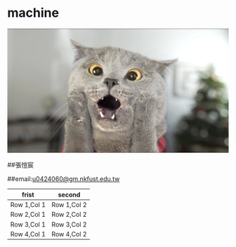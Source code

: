 # machine

![cat](maxresdefault.jpg)

##張愷宸

##email:u0424060@gm.nkfust.edu.tw

frist | second
--- | ---
Row 1,Col 1 | Row 1,Col 2
Row 2,Col 1 | Row 2,Col 2
Row 3,Col 1 | Row 3,Col 2
Row 4,Col 1 | Row 4,Col 2

